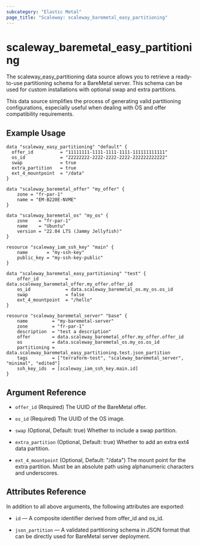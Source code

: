 ```yaml
---
subcategory: "Elastic Metal"
page_title: "Scaleway: scaleway_baremetal_easy_partitioning"
---
```


# scaleway_baremetal_easy_partitioning

The scaleway_easy_partitioning data source allows you to retrieve a ready-to-use partitioning schema for a BareMetal server. This schema can be used for custom installations with optional swap and extra partitions.

This data source simplifies the process of generating valid partitioning configurations, especially useful when dealing with OS and offer compatibility requirements.

## Example Usage

```hcl
data "scaleway_easy_partitioning" "default" {
  offer_id          = "11111111-1111-1111-1111-111111111111"
  os_id             = "22222222-2222-2222-2222-222222222222"
  swap              = true
  extra_partition   = true
  ext_4_mountpoint  = "/data"
}
```

```hcl
data "scaleway_baremetal_offer" "my_offer" {
    zone = "fr-par-1"
    name = "EM-B220E-NVME"
}

data "scaleway_baremetal_os" "my_os" {
    zone    = "fr-par-1"
    name    = "Ubuntu"
    version = "22.04 LTS (Jammy Jellyfish)"
}

resource "scaleway_iam_ssh_key" "main" {
    name       = "my-ssh-key"
    public_key = "my-ssh-key-public"
}

data "scaleway_baremetal_easy_partitioning" "test" {
    offer_id          = data.scaleway_baremetal_offer.my_offer.offer_id
    os_id             = data.scaleway_baremetal_os.my_os.os_id
    swap              = false
    ext_4_mountpoint  = "/hello"
}

resource "scaleway_baremetal_server" "base" {
    name         = "my-baremetal-server"
    zone         = "fr-par-1"
    description  = "test a description"
    offer        = data.scaleway_baremetal_offer.my_offer.offer_id
    os           = data.scaleway_baremetal_os.my_os.os_id
    partitioning = data.scaleway_baremetal_easy_partitioning.test.json_partition
    tags         = ["terraform-test", "scaleway_baremetal_server", "minimal", "edited"]
    ssh_key_ids  = [scaleway_iam_ssh_key.main.id]
}
```

## Argument Reference

- `offer_id` (Required) The UUID of the BareMetal offer.

- `os_id` (Required) The UUID of the OS image.

- `swap` (Optional, Default: true) Whether to include a swap partition.

- `extra_partition` (Optional, Default: true) Whether to add an extra ext4 data partition.

- `ext_4_mountpoint` (Optional, Default: "/data") The mount point for the extra partition. Must be an absolute path using alphanumeric characters and underscores.

## Attributes Reference

In addition to all above arguments, the following attributes are exported:

- `id` — A composite identifier derived from offer_id and os_id.

- `json_partition` — A validated partitioning schema in JSON format that can be directly used for BareMetal server deployment.